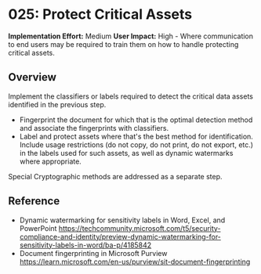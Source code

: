 # 025: Protect Critical Assets

**Implementation Effort:** Medium
**User Impact:** High - Where communication to end users may be required to train them on how to handle protecting critical assets.

## Overview

Implement the classifiers or labels required to detect the critical data assets identified in the previous step. 
* Fingerprint the document for which that is the optimal detection method and associate the fingerprints with classifiers.  
* Label and protect assets where that's the best method for identification. Include usage restrictions (do not copy, do not print, do not export, etc.) in the labels used for such assets, as well as dynamic watermarks where appropriate. 

Special Cryptographic methods are addressed as a separate step.


## Reference

* Dynamic watermarking for sensitivity labels in Word, Excel, and PowerPoint https://techcommunity.microsoft.com/t5/security-compliance-and-identity/preview-dynamic-watermarking-for-sensitivity-labels-in-word/ba-p/4185842
* Document fingerprinting in Microsoft Purview https://learn.microsoft.com/en-us/purview/sit-document-fingerprinting


